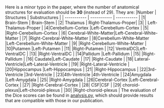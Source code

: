 Here is a minor typo in the paper, where the number of anatomical structures for evaluation should be **30** (instead of 29). They are:
|Number | Structures  | Substructures        |
| ----------- | ----------- | -----------          |
|1| Brain-Stem  | Brain-Stem           |
|2| Thalamus    | Right-Thalamus-Proper|
|3|             | Left-Thalamus-Proper |
|4|Cerebellum-Cortex |Left-Cerebellum-Cortex |
|5| |Right-Cerebellum-Cortex |
|6| Cerebral-White-Matter|Left-Cerebral-White-Matter |
|7| |Right-Cerebral-White-Matter |
|8|Cerebellum-White-Matter |Left-Cerebellum-White-Matter |
|9| |Right-Cerebellum-White-Matter |
|10|Putamen |Left-Putamen |
|11| |Right-Putamen |
|12| VentralDC|Left-VentralDC |
|13| |Right-VentralDC |
|14|Pallidum |Left-Pallidum |
|15| |Right-Pallidum |
|16| Caudate|Left-Caudate |
|17| |Right-Caudate |
|18| Lateral-Ventricle|Left-Lateral-Ventricle |
|19| |Right-Lateral-Ventricle |
|20|Hippocampus |Left-Hippocampus |
|21| |Right-Hippocampus |
|22|3rd-Ventricle |3rd-Ventricle |
|23|4th-Ventricle |4th-Ventricle |
|24|Amygdala |Left-Amygdala |
|25| |Right-Amygdala |
|26|Cerebral-Cortex |Left-Cerebral-Cortex |
|27| |Right-Cerebral-Cortex |
|28| CSF|CSF |
|29| choroid-plexus|Left-choroid-plexus |
|30| |Right-choroid-plexus |
The evaluation of the Dice scores can be found in [analysis.py](https://github.com/junyuchen245/TransMorph_Transformer_for_Medical_Image_Registration/blob/main/IXI/analysis.py), which should provide results that are compatible with those in our publication.
